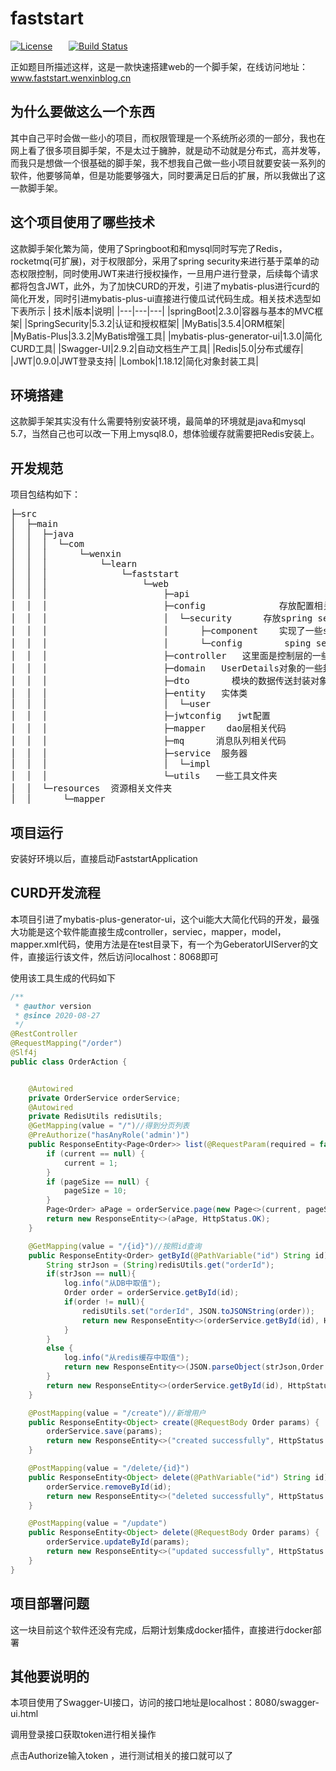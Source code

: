 # faststart
[![License](https://img.shields.io/badge/license-Apache%202-green.svg)](https://www.apache.org/licenses/LICENSE-2.0) &ensp; &ensp; [![Build Status](https://travis-ci.org/xialonghua/kotmvp.svg?branch=master)](https://travis-ci.org/xialonghua/kotmvp)   

正如题目所描述这样，这是一款快速搭建web的一个脚手架，在线访问地址：www.faststart.wenxinblog.cn

## 为什么要做这么一个东西
其中自己平时会做一些小的项目，而权限管理是一个系统所必须的一部分，我也在网上看了很多项目脚手架，不是太过于臃肿，就是动不动就是分布式，高并发等，而我只是想做一个很基础的脚手架，我不想我自己做一些小项目就要安装一系列的软件，他要够简单，但是功能要够强大，同时要满足日后的扩展，所以我做出了这一款脚手架。
## 这个项目使用了哪些技术
这款脚手架化繁为简，使用了Springboot和和mysql同时写完了Redis，rocketmq(可扩展)，对于权限部分，采用了spring security来进行基于菜单的动态权限控制，同时使用JWT来进行授权操作，一旦用户进行登录，后续每个请求都将包含JWT，此外，为了加快CURD的开发，引进了mybatis-plus进行curd的简化开发，同时引进mybatis-plus-ui直接进行傻瓜试代码生成。相关技术选型如下表所示
| 技术|版本|说明|
|---|---|---|
|springBoot|2.3.0|容器与基本的MVC框架|
|SpringSecurity|5.3.2|认证和授权框架|
|MyBatis|3.5.4|ORM框架|
|MyBatis-Plus|3.3.2|MyBatis增强工具|
|mybatis-plus-generator-ui|1.3.0|简化CURD工具|
|Swagger-UI|2.9.2|自动文档生产工具|
|Redis|5.0|分布式缓存|
|JWT|0.9.0|JWT登录支持|
|Lombok|1.18.12|简化对象封装工具|
## 环境搭建
这款脚手架其实没有什么需要特别安装环境，最简单的环境就是java和mysql 5.7，当然自己也可以改一下用上mysql8.0，想体验缓存就需要把Redis安装上。
## 开发规范
项目包结构如下：

<pre>├─src
│  ├─main
│  │  ├─java
│  │  │  └─com
│  │  │      └─wenxin
│  │  │          └─learn
│  │  │              └─faststart
│  │  │                  └─web
│  │  │                      ├─api
│  │  │                      ├─config              存放配置相关信息
│  │  │                      │  └─security      存放spring security 相关文件
│  │  │                      │      ├─component    实现了一些spring security相关配置
│  │  │                      │      └─config        sping security相关的一些配置
│  │  │                      ├─controller   这里面是控制层的一些代码
│  │  │                      ├─domain   UserDetails对象的一些封装
│  │  │                      ├─dto        模块的数据传送封装对象
│  │  │                      ├─entity   实体类
│  │  │                      │  └─user
│  │  │                      ├─jwtconfig   jwt配置
│  │  │                      ├─mapper    dao层相关代码
│  │  │                      ├─mq      消息队列相关代码
│  │  │                      ├─service  服务器
│  │  │                      │  └─impl
│  │  │                      └─utils   一些工具文件夹
│  │  └─resources  资源相关文件夹
│  │      └─mapper
</pre>



##  项目运行

安装好环境以后，直接启动FaststartApplication

## CURD开发流程

本项目引进了mybatis-plus-generator-ui，这个ui能大大简化代码的开发，最强大功能是这个软件能直接生成controller，serviec，mapper，model，mapper.xml代码，使用方法是在test目录下，有一个为GeberatorUIServer的文件，直接运行该文件，然后访问localhost：8068即可

使用该工具生成的代码如下

```java
/**
 * @author version
 * @since 2020-08-27
 */
@RestController
@RequestMapping("/order")
@Slf4j
public class OrderAction {


    @Autowired
    private OrderService orderService;
    @Autowired
    private RedisUtils redisUtils;
    @GetMapping(value = "/")//得到分页列表
    @PreAuthorize("hasAnyRole('admin')")
    public ResponseEntity<Page<Order>> list(@RequestParam(required = false) Integer current, @RequestParam(required = false) Integer pageSize) {
        if (current == null) {
            current = 1;
        }
        if (pageSize == null) {
            pageSize = 10;
        }
        Page<Order> aPage = orderService.page(new Page<>(current, pageSize));
        return new ResponseEntity<>(aPage, HttpStatus.OK);
    }

    @GetMapping(value = "/{id}")//按照id查询
    public ResponseEntity<Order> getById(@PathVariable("id") String id) {
        String strJson = (String)redisUtils.get("orderId");
        if(strJson == null){
            log.info("从DB中取值");
            Order order = orderService.getById(id);
            if(order != null){
                redisUtils.set("orderId", JSON.toJSONString(order));
                return new ResponseEntity<>(orderService.getById(id), HttpStatus.OK);
            }
        }
        else {
            log.info("从redis缓存中取值");
            return new ResponseEntity<>(JSON.parseObject(strJson,Order.class),HttpStatus.OK);
        }
        return new ResponseEntity<>(orderService.getById(id), HttpStatus.OK);
    }

    @PostMapping(value = "/create")//新增用户
    public ResponseEntity<Object> create(@RequestBody Order params) {
        orderService.save(params);
        return new ResponseEntity<>("created successfully", HttpStatus.OK);
    }

    @PostMapping(value = "/delete/{id}")
    public ResponseEntity<Object> delete(@PathVariable("id") String id) {
        orderService.removeById(id);
        return new ResponseEntity<>("deleted successfully", HttpStatus.OK);
    }

    @PostMapping(value = "/update")
    public ResponseEntity<Object> delete(@RequestBody Order params) {
        orderService.updateById(params);
        return new ResponseEntity<>("updated successfully", HttpStatus.OK);
    }
}

```

## 项目部署问题

这一块目前这个软件还没有完成，后期计划集成docker插件，直接进行docker部署

## 其他要说明的

本项目使用了Swagger-UI接口，访问的接口地址是localhost：8080/swagger-ui.html

调用登录接口获取token进行相关操作

点击Authorize输入token ，进行测试相关的接口就可以了

